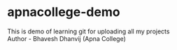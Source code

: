 # apnacollege-demo
This is demo of learning git for uploading all my projects 
<br>
Author - Bhavesh Dhanvij (Apna College)
